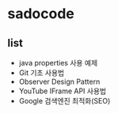 # sadocode

## list

* java properties 사용 예제
* Git 기초 사용법
* Observer Design Pattern
* YouTube IFrame API 사용법
* Google 검색엔진 최적화(SEO)

